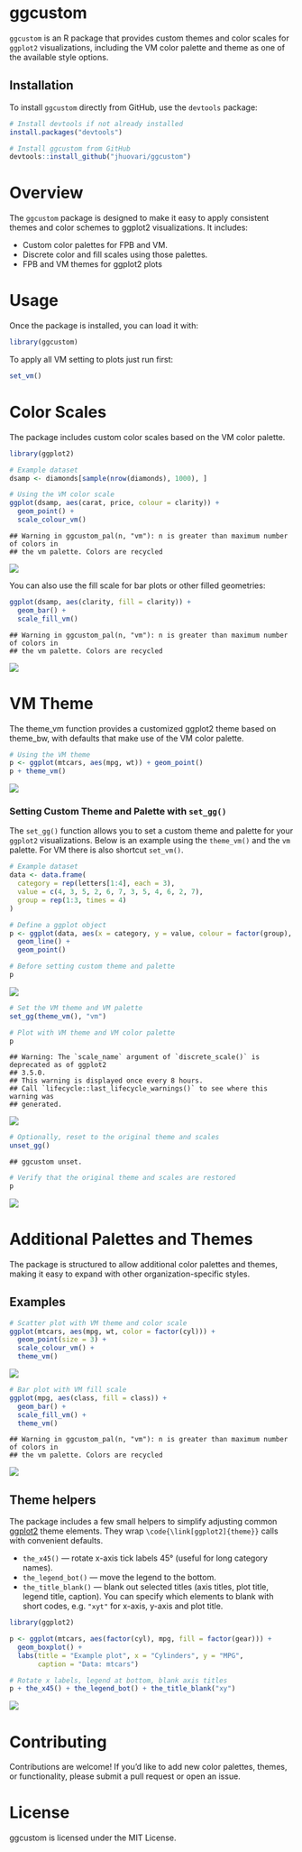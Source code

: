 
# ggcustom

`ggcustom` is an R package that provides custom themes and color scales
for `ggplot2` visualizations, including the VM color palette and theme
as one of the available style options.

## Installation

To install `ggcustom` directly from GitHub, use the `devtools` package:

``` r
# Install devtools if not already installed
install.packages("devtools")

# Install ggcustom from GitHub
devtools::install_github("jhuovari/ggcustom")
```

# Overview

The `ggcustom` package is designed to make it easy to apply consistent
themes and color schemes to ggplot2 visualizations. It includes:

- Custom color palettes for FPB and VM.
- Discrete color and fill scales using those palettes.
- FPB and VM themes for ggplot2 plots

# Usage

Once the package is installed, you can load it with:

``` r
library(ggcustom)
```
To apply all VM setting to plots just run first:

``` r
set_vm()

```

# Color Scales 

The package includes custom color scales based on the VM
color palette.

``` r
library(ggplot2)

# Example dataset
dsamp <- diamonds[sample(nrow(diamonds), 1000), ]

# Using the VM color scale
ggplot(dsamp, aes(carat, price, colour = clarity)) +
  geom_point() +
  scale_colour_vm()
```

    ## Warning in ggcustom_pal(n, "vm"): n is greater than maximum number of colors in
    ## the vm palette. Colors are recycled

![](README_files/figure-gfm/unnamed-chunk-2-1.png)<!-- -->

You can also use the fill scale for bar plots or other filled
geometries:

``` r
ggplot(dsamp, aes(clarity, fill = clarity)) +
  geom_bar() +
  scale_fill_vm()
```

    ## Warning in ggcustom_pal(n, "vm"): n is greater than maximum number of colors in
    ## the vm palette. Colors are recycled

![](README_files/figure-gfm/unnamed-chunk-3-1.png)<!-- -->

# VM Theme

The theme_vm function provides a customized ggplot2 theme based on
theme_bw, with defaults that make use of the VM color palette.

``` r
# Using the VM theme
p <- ggplot(mtcars, aes(mpg, wt)) + geom_point()
p + theme_vm()
```

![](README_files/figure-gfm/unnamed-chunk-4-1.png)<!-- -->

### Setting Custom Theme and Palette with `set_gg()`

The `set_gg()` function allows you to set a custom theme and palette for
your `ggplot2` visualizations. Below is an example using the
`theme_vm()` and the `vm` palette. For VM there is also shortcut
`set_vm()`.

``` r
# Example dataset
data <- data.frame(
  category = rep(letters[1:4], each = 3),
  value = c(4, 3, 5, 2, 6, 7, 3, 5, 4, 6, 2, 7),
  group = rep(1:3, times = 4)
)

# Define a ggplot object
p <- ggplot(data, aes(x = category, y = value, colour = factor(group), group = group)) +
  geom_line() +
  geom_point()

# Before setting custom theme and palette
p
```

![](README_files/figure-gfm/unnamed-chunk-5-1.png)<!-- -->

``` r
# Set the VM theme and VM palette
set_gg(theme_vm(), "vm")

# Plot with VM theme and VM color palette
p
```

    ## Warning: The `scale_name` argument of `discrete_scale()` is deprecated as of ggplot2
    ## 3.5.0.
    ## This warning is displayed once every 8 hours.
    ## Call `lifecycle::last_lifecycle_warnings()` to see where this warning was
    ## generated.

![](README_files/figure-gfm/unnamed-chunk-5-2.png)<!-- -->

``` r
# Optionally, reset to the original theme and scales
unset_gg()
```

    ## ggcustom unset.

``` r
# Verify that the original theme and scales are restored
p
```

![](README_files/figure-gfm/unnamed-chunk-5-3.png)<!-- -->

# Additional Palettes and Themes

The package is structured to allow additional color palettes and themes,
making it easy to expand with other organization-specific styles.

## Examples

``` r
# Scatter plot with VM theme and color scale
ggplot(mtcars, aes(mpg, wt, color = factor(cyl))) +
  geom_point(size = 3) +
  scale_colour_vm() +
  theme_vm()
```

![](README_files/figure-gfm/unnamed-chunk-6-1.png)<!-- -->

``` r
# Bar plot with VM fill scale
ggplot(mpg, aes(class, fill = class)) +
  geom_bar() +
  scale_fill_vm() +
  theme_vm()
```

    ## Warning in ggcustom_pal(n, "vm"): n is greater than maximum number of colors in
    ## the vm palette. Colors are recycled

![](README_files/figure-gfm/unnamed-chunk-7-1.png)<!-- -->

## Theme helpers

The package includes a few small helpers to simplify adjusting common
[ggplot2](https://ggplot2.tidyverse.org) theme elements. They wrap
`\code{\link[ggplot2]{theme}}` calls with convenient defaults.

- `the_x45()` — rotate x-axis tick labels 45° (useful for long category
  names).
- `the_legend_bot()` — move the legend to the bottom.
- `the_title_blank()` — blank out selected titles (axis titles, plot
  title, legend title, caption). You can specify which elements to blank
  with short codes, e.g. `"xyt"` for x-axis, y-axis and plot title.

``` r
library(ggplot2)

p <- ggplot(mtcars, aes(factor(cyl), mpg, fill = factor(gear))) +
  geom_boxplot() +
  labs(title = "Example plot", x = "Cylinders", y = "MPG",
       caption = "Data: mtcars")

# Rotate x labels, legend at bottom, blank axis titles
p + the_x45() + the_legend_bot() + the_title_blank("xy")
```

![](README_files/figure-gfm/unnamed-chunk-8-1.png)<!-- -->

# Contributing

Contributions are welcome! If you’d like to add new color palettes,
themes, or functionality, please submit a pull request or open an issue.

# License

ggcustom is licensed under the MIT License.
